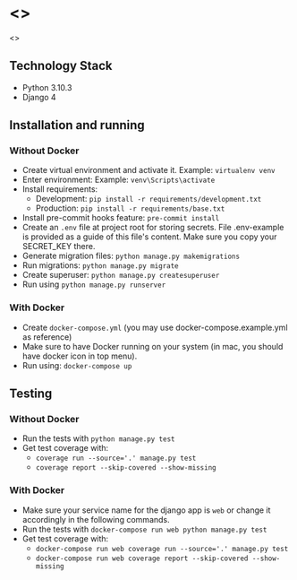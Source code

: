 # <<Project Name>>

<<Project description.>>

## Technology Stack

-   Python 3.10.3
-   Django 4

## Installation and running

### Without Docker

-   Create virtual environment and activate it. Example: `virtualenv venv`
-   Enter environment: Example: `venv\Scripts\activate`
-   Install requirements:
    -   Development: `pip install -r requirements/development.txt`
    -   Production: `pip install -r requirements/base.txt`
-   Install pre-commit hooks feature: `pre-commit install`
-   Create an `.env` file at project root for storing secrets. File .env-example is provided as a guide of this file's content. Make sure you copy your SECRET_KEY there.
-   Generate migration files: `python manage.py makemigrations`
-   Run migrations: `python manage.py migrate`
-   Create superuser: `python manage.py createsuperuser`
-   Run using `python manage.py runserver`

### With Docker

-   Create `docker-compose.yml` (you may use docker-compose.example.yml as reference)
-   Make sure to have Docker running on your system (in mac, you should have docker icon in top menu).
-   Run using: `docker-compose up`

## Testing

### Without Docker

-   Run the tests with `python manage.py test`
- Get test coverage with:
  - `coverage run --source='.' manage.py test`
  - `coverage report --skip-covered --show-missing`

### With Docker

-   Make sure your service name for the django app is `web` or change it accordingly in the following commands.
-   Run the tests with `docker-compose run web python manage.py test`
-   Get test coverage with:
    -   `docker-compose run web coverage run --source='.' manage.py test`
    -   `docker-compose run web coverage report --skip-covered --show-missing`
